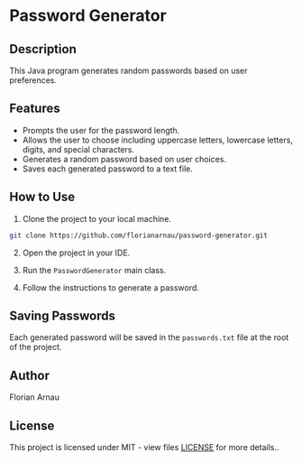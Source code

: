 # Password Generator

## Description
This Java program generates random passwords based on user preferences.

## Features
- Prompts the user for the password length.
- Allows the user to choose including uppercase letters, lowercase letters, digits, and special characters.
- Generates a random password based on user choices.
- Saves each generated password to a text file.

## How to Use
1. Clone the project to your local machine.
```bash
git clone https://github.com/florianarnau/password-generator.git
```

2. Open the project in your IDE.

3. Run the `PasswordGenerator` main class.

4. Follow the instructions to generate a password.

## Saving Passwords
Each generated password will be saved in the `passwords.txt` file at the root of the project.

## Author
Florian Arnau

## License
This project is licensed under MIT - view files [LICENSE](LICENSE) for more details..
